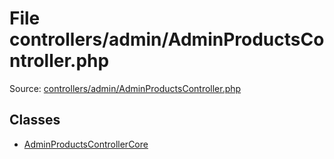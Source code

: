 File controllers/admin/AdminProductsController.php
=========

Source: [controllers/admin/AdminProductsController.php](https://github.com/PrestaShop/PrestaShop/blob/1.5.0.2/controllers/admin/AdminProductsController.php)


Classes
-------

* [AdminProductsControllerCore](class.AdminProductsControllerCore.md)

